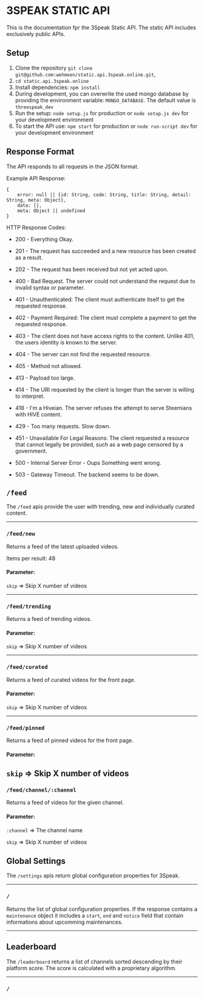 # 3SPEAK STATIC API

This is the documentation fpr the 3Speak Static API. 
The static API includes exclusively public APIs.

## Setup

1. Clone the repository `git clone git@github.com:wehmoen/static.api.3speak.online.git`,
2. `cd static.api.3speak.online`
3. Install dependencies: `npm install`
4. During development, you can overwrite the used mongo database by providing the environment variable: `MONGO_DATABASE`. The default value is `threespeak_dev`
5. Run the setup: `node setup.js` for production or `node setup.js dev` for your development environment
6. To start the API use: `npm start` for production or `node run-script dev` for your development environment

## Response Format

The API responds to all requests in the JSON format.

Example API Response:

```
{
    error: null || {id: String, code: String, title: String, detail: String, meta: Object},
    data: [],
    meta: Object || undefined
}
```

HTTP Response Codes:

- 200 - Everything Okay. 
- 201 - The request has succeeded and a new resource has been created as a result.
- 202 - The request has been received but not yet acted upon.

- 400 - Bad Request. The server could not understand the request due to invalid syntax or parameter.
- 401 - Unauthenticated: The client must authenticate itself to get the requested response.
- 402 - Payment Required: The client must complete a payment to get the requested response.
- 403 - The client does not have access rights to the content. Unlike 401, the users identity is known to the server. 
- 404 - The server can not find the requested resource.
- 405 - Method not allowed.
- 413 - Payload too large. 
- 414 - The URI requested by the client is longer than the server is willing to interpret.
- 418 - I'm a Hiveian. The server refuses the attempt to serve Steemians with HIVE content.
- 429 - Too many requests. Slow down. 
- 451 - Unavailable For Legal Reasons: The client requested a resource that cannot legally be provided, such as a web page censored by a government.

- 500 - Internal Server Error - Oups Something went wrong. 
- 503 - Gateway Timeout. The backend seems to be down.



## `/feed`

The `/feed` apis provide the user with trending, new and individually curated content.

---
### `/feed/new`

Returns a feed of the latest uploaded videos. 

Items per result: 48

#### Parameter: 

`skip` => Skip X number of videos

---
### `/feed/trending`

Returns a feed of trending videos. 


#### Parameter: 

`skip` => Skip X number of videos

---
### `/feed/curated`

Returns a feed of curated videos for the front page. 

#### Parameter: 

`skip` => Skip X number of videos

---
### `/feed/pinned`

Returns a feed of pinned videos for the front page. 

#### Parameter: 

`skip` => Skip X number of videos
---
### `/feed/channel/:channel`

Returns a feed of videos for the given channel. 

#### Parameter: 

`:channel` => The channel name

`skip` => Skip X number of videos

## Global Settings

The `/settings` apis return global configuration properties for 3Speak.

---
### `/`

Returns the list of global configuration properties. If the response contains a `maintenance` object it includes a `start`, `end` and `notice` field that contain informations about upcomming maintenances.

---

## Leaderboard

The `/leaderboard` returns a list of channels sorted descending by their platform score. The score is calculated with a proprietary algorithm.
  
---

### `/`

